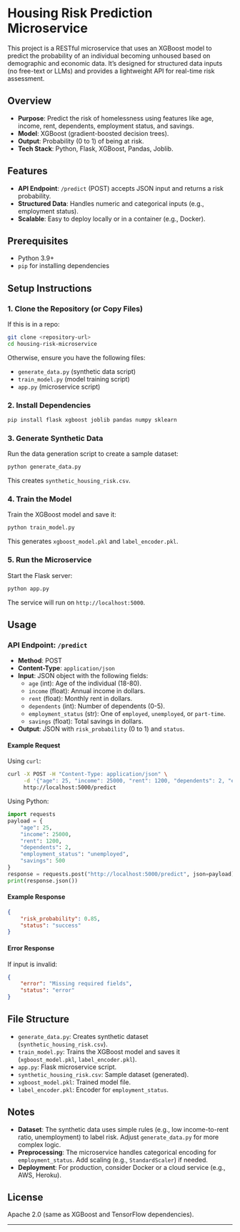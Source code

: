 # Housing Risk Prediction Microservice

This project is a RESTful microservice that uses an XGBoost model to predict the probability of an individual becoming unhoused based on demographic and economic data. It’s designed for structured data inputs (no free-text or LLMs) and provides a lightweight API for real-time risk assessment.

## Overview
- **Purpose**: Predict the risk of homelessness using features like age, income, rent, dependents, employment status, and savings.
- **Model**: XGBoost (gradient-boosted decision trees).
- **Output**: Probability (0 to 1) of being at risk.
- **Tech Stack**: Python, Flask, XGBoost, Pandas, Joblib.

## Features
- **API Endpoint**: `/predict` (POST) accepts JSON input and returns a risk probability.
- **Structured Data**: Handles numeric and categorical inputs (e.g., employment status).
- **Scalable**: Easy to deploy locally or in a container (e.g., Docker).

## Prerequisites
- Python 3.9+
- `pip` for installing dependencies

## Setup Instructions

### 1. Clone the Repository (or Copy Files)
If this is in a repo:
```bash
git clone <repository-url>
cd housing-risk-microservice
```
Otherwise, ensure you have the following files:
- `generate_data.py` (synthetic data script)
- `train_model.py` (model training script)
- `app.py` (microservice script)

### 2. Install Dependencies
```bash
pip install flask xgboost joblib pandas numpy sklearn
```

### 3. Generate Synthetic Data
Run the data generation script to create a sample dataset:
```bash
python generate_data.py
```
This creates `synthetic_housing_risk.csv`.

### 4. Train the Model
Train the XGBoost model and save it:
```bash
python train_model.py
```
This generates `xgboost_model.pkl` and `label_encoder.pkl`.

### 5. Run the Microservice
Start the Flask server:
```bash
python app.py
```
The service will run on `http://localhost:5000`.

## Usage

### API Endpoint: `/predict`
- **Method**: POST
- **Content-Type**: `application/json`
- **Input**: JSON object with the following fields:
  - `age` (int): Age of the individual (18-80).
  - `income` (float): Annual income in dollars.
  - `rent` (float): Monthly rent in dollars.
  - `dependents` (int): Number of dependents (0-5).
  - `employment_status` (str): One of `employed`, `unemployed`, or `part-time`.
  - `savings` (float): Total savings in dollars.
- **Output**: JSON with `risk_probability` (0 to 1) and `status`.

#### Example Request
Using `curl`:
```bash
curl -X POST -H "Content-Type: application/json" \
     -d '{"age": 25, "income": 25000, "rent": 1200, "dependents": 2, "employment_status": "unemployed", "savings": 500}' \
     http://localhost:5000/predict
```

Using Python:
```python
import requests
payload = {
    "age": 25,
    "income": 25000,
    "rent": 1200,
    "dependents": 2,
    "employment_status": "unemployed",
    "savings": 500
}
response = requests.post("http://localhost:5000/predict", json=payload)
print(response.json())
```

#### Example Response
```json
{
    "risk_probability": 0.85,
    "status": "success"
}
```

#### Error Response
If input is invalid:
```json
{
    "error": "Missing required fields",
    "status": "error"
}
```

## File Structure
- `generate_data.py`: Creates synthetic dataset (`synthetic_housing_risk.csv`).
- `train_model.py`: Trains the XGBoost model and saves it (`xgboost_model.pkl`, `label_encoder.pkl`).
- `app.py`: Flask microservice script.
- `synthetic_housing_risk.csv`: Sample dataset (generated).
- `xgboost_model.pkl`: Trained model file.
- `label_encoder.pkl`: Encoder for `employment_status`.

## Notes
- **Dataset**: The synthetic data uses simple rules (e.g., low income-to-rent ratio, unemployment) to label risk. Adjust `generate_data.py` for more complex logic.
- **Preprocessing**: The microservice handles categorical encoding for `employment_status`. Add scaling (e.g., `StandardScaler`) if needed.
- **Deployment**: For production, consider Docker or a cloud service (e.g., AWS, Heroku).

## License
Apache 2.0 (same as XGBoost and TensorFlow dependencies).

---
